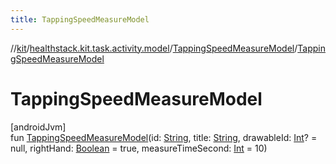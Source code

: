 ```yaml
---
title: TappingSpeedMeasureModel
---
```

//[kit](../../../index.html)/[healthstack.kit.task.activity.model](../index.html)/[TappingSpeedMeasureModel](index.html)/[TappingSpeedMeasureModel](-tapping-speed-measure-model.html)



# TappingSpeedMeasureModel



[androidJvm]\
fun [TappingSpeedMeasureModel](-tapping-speed-measure-model.html)(id: [String](https://kotlinlang.org/api/latest/jvm/stdlib/kotlin/-string/index.html), title: [String](https://kotlinlang.org/api/latest/jvm/stdlib/kotlin/-string/index.html), drawableId: [Int](https://kotlinlang.org/api/latest/jvm/stdlib/kotlin/-int/index.html)? = null, rightHand: [Boolean](https://kotlinlang.org/api/latest/jvm/stdlib/kotlin/-boolean/index.html) = true, measureTimeSecond: [Int](https://kotlinlang.org/api/latest/jvm/stdlib/kotlin/-int/index.html) = 10)




